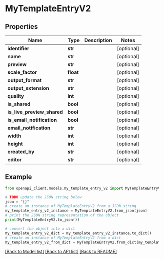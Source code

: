# MyTemplateEntryV2


## Properties

Name | Type | Description | Notes
------------ | ------------- | ------------- | -------------
**identifier** | **str** |  | [optional] 
**name** | **str** |  | [optional] 
**preview** | **str** |  | [optional] 
**scale_factor** | **float** |  | [optional] 
**output_format** | **str** |  | [optional] 
**output_extension** | **str** |  | [optional] 
**quality** | **int** |  | [optional] 
**is_shared** | **bool** |  | [optional] 
**is_live_preview_shared** | **bool** |  | [optional] 
**is_email_notification** | **bool** |  | [optional] 
**email_notification** | **str** |  | [optional] 
**width** | **int** |  | [optional] 
**height** | **int** |  | [optional] 
**created_by** | **str** |  | [optional] 
**editor** | **str** |  | [optional] 

## Example

```python
from openapi_client.models.my_template_entry_v2 import MyTemplateEntryV2

# TODO update the JSON string below
json = "{}"
# create an instance of MyTemplateEntryV2 from a JSON string
my_template_entry_v2_instance = MyTemplateEntryV2.from_json(json)
# print the JSON string representation of the object
print(MyTemplateEntryV2.to_json())

# convert the object into a dict
my_template_entry_v2_dict = my_template_entry_v2_instance.to_dict()
# create an instance of MyTemplateEntryV2 from a dict
my_template_entry_v2_from_dict = MyTemplateEntryV2.from_dict(my_template_entry_v2_dict)
```
[[Back to Model list]](../README.md#documentation-for-models) [[Back to API list]](../README.md#documentation-for-api-endpoints) [[Back to README]](../README.md)


